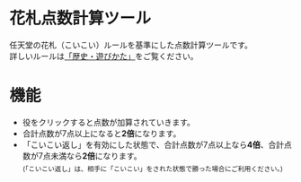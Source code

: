 # 花札点数計算ツール
任天堂の花札（こいこい）ルールを基準にした点数計算ツールです。
<br>詳しいルールは<a href ="https://www.nintendo.co.jp/others/hanafuda_kabufuda/howtoplay/index.html" target ="_blank">「歴史・遊びかた」</a>をご覧ください。
# 機能
* 役をクリックすると点数が加算されていきます。
* 合計点数が7点以上になると<strong>2倍</strong>になります。
* 「こいこい返し」を有効にした状態で、合計点数が7点以上なら<strong>4倍</strong>、合計点数が7点未満なら<strong>2倍</strong>になります。
<br><sub>(「こいこい返し」は、相手に「こいこい」をされた状態で勝った場合にご利用ください。)</sub>
